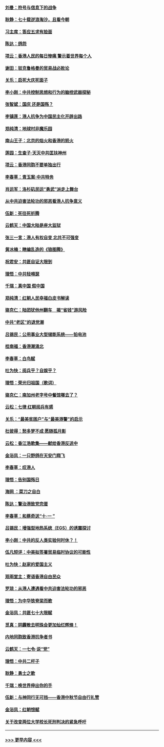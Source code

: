 #### [刘曼：符号与信息下的战争](../pages/nsc993/n11564655.md?t=10032155) 
#### [耿静：七十载逆浪淘沙，且看今朝](../pages/nsc993/n11564520.md?t=10032155) 
#### [习主席：答应五求有脸面](../pages/nsc993/n11563953.md?t=10032155) 
#### [陈达：鸽怨](../pages/nsc993/n11561879.md?t=10032155) 
#### [项云：香港人民的每日惨痛  警示着世界每个人](../pages/nsc993/n11559273.md?t=10032155) 
#### [谢田：驳克鲁格曼的贸易战必败论](../pages/nsc993/n11555840.md?t=10032155) 
#### [关乐：启死大庆死面子](../pages/nsc993/n11556823.md?t=10032155) 
#### [李小刚：中共控制思想和行为的脑控武器探秘](../pages/nsc993/n11556776.md?t=10032155) 
#### [张智斌：国庆  还是国殇？](../pages/nsc993/n11556617.md?t=10032155) 
#### [李镇莲：港人抗争为中国民主化开辟出路](../pages/nsc993/n11556570.md?t=10032155) 
#### [郑纯清：地球村非魔乐园](../pages/nsc993/n11555415.md?t=10032155) 
#### [南山王子：北京的焰火和香港的怒火](../pages/nsc993/n11555318.md?t=10032155) 
#### [莲园：生查子·天灭中共匡扶神州](../pages/nsc993/n11555302.md?t=10032155) 
#### [项云：香港同胞不要单独出行](../pages/nsc993/n11555276.md?t=10032155) 
#### [李春草：青玉案‧中共特务](../pages/nsc993/n11552356.md?t=10032155) 
#### [肖运军：洛杉矶民运“勇武”派走上舞台](../pages/nsc993/n11551595.md?t=10032155) 
#### [从中共迫害法轮功的邪恶看港人抗争意义](../pages/nsc993/n11540858.md?t=10032155) 
#### [伍新：死往死折腾](../pages/nsc993/n11550174.md?t=10032155) 
#### [云鹤天：中国大陆是座大监狱](../pages/nsc993/n11550155.md?t=10032155) 
#### [张三一言：港人有权自变 北共不可强变](../pages/nsc993/n11550132.md?t=10032155) 
#### [黄冰楠：瞎编乱造的《狼图腾》](../pages/nsc993/n11550082.md?t=10032155) 
#### [祝君安：共匪自证大限到](../pages/nsc993/n11550041.md?t=10032155) 
#### [理悟：中共轻嘚瑟](../pages/nsc993/n11547978.md?t=10032155) 
#### [千瑞：真中国 假中国](../pages/nsc993/n11547865.md?t=10032155) 
#### [郑纯清：红朝人民幸福白皮书解读](../pages/nsc993/n11547499.md?t=10032155) 
#### [骆克仁：陆团犹他州翻车　揭“省钱”游风险](../pages/nsc993/n11546977.md?t=10032155) 
#### [中共“老区”的退党潮](../pages/nsc993/n11545995.md?t=10032155) 
#### [吕锡民：公用事业大型储能系统——铅电池](../pages/nsc993/n11545701.md?t=10032155) 
#### [桂南福：香港潮涌北](../pages/nsc993/n11545682.md?t=10032155) 
#### [李春草：白鸟赋](../pages/nsc993/n11545663.md?t=10032155) 
#### [吐为快：阅兵乎？自娱乎？](../pages/nsc993/n11545625.md?t=10032155) 
#### [理悟：荣光归祖国（歌词）](../pages/nsc993/n11545616.md?t=10032155) 
#### [骆克仁：南加州老字号中餐馆哪去了？](../pages/nsc993/n11545120.md?t=10032155) 
#### [云松：七律 红朝阅兵有感](../pages/nsc993/n11542394.md?t=10032155) 
#### [关乐：“最美贫困户”与“最美港警”的启示](../pages/nsc993/n11542252.md?t=10032155) 
#### [杜彼得：愁多梦不成 愿随孤月影](../pages/nsc993/n11540296.md?t=10032155) 
#### [云松：香江浩歌集——献给香港反送中](../pages/nsc993/n11540149.md?t=10032155) 
#### [金浴凤：一只野鸽在天安门翔飞](../pages/nsc993/n11540280.md?t=10032155) 
#### [李春草：叹港人](../pages/nsc993/n11540119.md?t=10032155) 
#### [理悟：告别国殇日](../pages/nsc993/n11539610.md?t=10032155) 
#### [海网 ：菜刀之自白](../pages/nsc993/n11539597.md?t=10032155) 
#### [陈达：警治港致党完蛋](../pages/nsc993/n11538127.md?t=10032155) 
#### [李春草：和蔡奇送“十·一 ”](../pages/nsc993/n11537810.md?t=10032155) 
#### [吕锡民：增强型地热系统（EGS）的诱震探讨](../pages/nsc993/n11537765.md?t=10032155) 
#### [李小刚：中共的反人类实验何时休？！](../pages/nsc993/n11537669.md?t=10032155) 
#### [伍凡短评：中美拟签署贸易临时协议的可能性](../pages/nsc993/n11536773.md?t=10032155) 
#### [吐为快：赵家的爱国主义](../pages/nsc993/n11536750.md?t=10032155) 
#### [观雨堂主：寄语香港自由民众](../pages/nsc993/n11536735.md?t=10032155) 
#### [罗琼：从港人遭遇看中共迫害法轮功的邪恶](../pages/nsc993/n11507862.md?t=10032155) 
#### [理悟：为中华铁脊梁而歌](../pages/nsc993/n11534458.md?t=10032155) 
#### [金浴凤：共匪七十大限赋](../pages/nsc993/n11534434.md?t=10032155) 
#### [觅真：阴霾散去明珠会更加灿烂辉煌！](../pages/nsc993/n11531858.md?t=10032155) 
#### [内地同胞致香港抗争者书](../pages/nsc993/n11531645.md?t=10032155) 
#### [云鹤天：一七令‧说“党”](../pages/nsc993/n11529099.md?t=10032155) 
#### [理悟：中共二杆子](../pages/nsc993/n11529046.md?t=10032155) 
#### [耿静：勇士之歌](../pages/nsc993/n11527562.md?t=10032155) 
#### [千瑞：唤世界伸出你的手](../pages/nsc993/n11526942.md?t=10032155) 
#### [伍新：与神同行无可挡——香港中秋节自由行礼赞](../pages/nsc993/n11526801.md?t=10032155) 
#### [金浴凤：红朝恨赋](../pages/nsc993/n11524312.md?t=10032155) 
#### [关于改变两位大学校长死刑判决的紧急呼吁](../pages/nsc993/n11524103.md?t=10032155) 

----
#### [ >>> 更早内容 <<< ](../indexes/nsc993-earlier.md)
